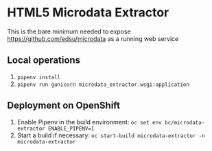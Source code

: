 # HTML5 Microdata Extractor

This is the bare minimum needed to expose https://github.com/edsu/microdata as a
running web service

## Local operations

1. `pipenv install`
1. `pipenv run gunicorn microdata_extractor.wsgi:application`

## Deployment on OpenShift

1. Enable Pipenv in the build environment: `oc set env bc/microdata-extractor ENABLE_PIPENV=1`
1. Start a build if necessary: `oc start-build microdata-extractor -n microdata-extractor`
